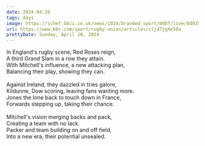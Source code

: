 ```yaml
---
date: 2024-04-28
tags: days
image: https://ichef.bbci.co.uk/news/1024/branded_sport/0d8f/live/0d935f60-04d2-11ef-82e8-cd354766a224.jpg
url: https://www.bbc.com/sport/rugby-union/articles/cljd7jg4e58o
prettyDate: Sunday, April 28, 2024
---
```

In England's rugby scene, Red Roses reign,<br>A third Grand Slam in a row they attain.<br>With Mitchell's influence, a new attacking plan,<br>Balancing their play, showing they can.<br><br>Against Ireland, they dazzled in tries galore,<br>Kildunne, Dow scoring, leaving fans wanting more.<br>Jones the lone back to touch down in France,<br>Forwards stepping up, taking their chance.<br><br>Mitchell's vision merging backs and pack,<br>Creating a team with no lack.<br>Packer and team building on and off field,<br>Into a new era, their potential unsealed.